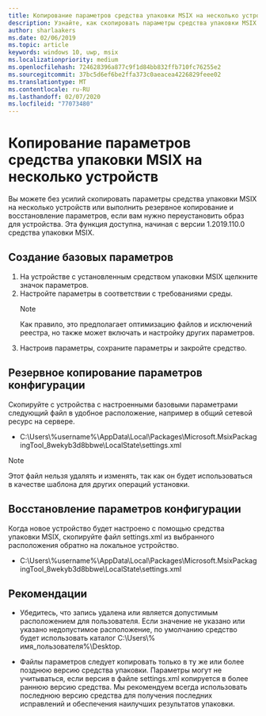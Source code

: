 ```yaml
---
title: Копирование параметров средства упаковки MSIX на несколько устройств
description: Узнайте, как скопировать параметры средства упаковки MSIX на несколько устройств
author: sharlaakers
ms.date: 02/06/2019
ms.topic: article
keywords: windows 10, uwp, msix
ms.localizationpriority: medium
ms.openlocfilehash: 724628396a877c9f1d84bb832ffb710fc76255e2
ms.sourcegitcommit: 37bc5d6ef6be2ffa373c0aeacea4226829feee02
ms.translationtype: MT
ms.contentlocale: ru-RU
ms.lasthandoff: 02/07/2020
ms.locfileid: "77073480"
---
```

# <a name="duplicate-msix-packaging-tool-settings-across-multiple-devices"></a>Копирование параметров средства упаковки MSIX на несколько устройств 

Вы можете без усилий скопировать параметры средства упаковки MSIX на несколько устройств или выполнить резервное копирование и восстановление параметров, если вам нужно переустановить образ для устройства. Эта функция доступна, начиная с версии 1.2019.110.0 средства упаковки MSIX. 

## <a name="build-the-baseline"></a>Создание базовых параметров

1. На устройстве с установленным средством упаковки MSIX щелкните значок параметров.
2. Настройте параметры в соответствии с требованиями среды.
    > [!NOTE]
    > Как правило, это предполагает оптимизацию файлов и исключений реестра, но также может включать и настройку других параметров.
3. Настроив параметры, сохраните параметры и закройте средство.  

## <a name="back-up-the-settings-configuration"></a>Резервное копирование параметров конфигурации

Скопируйте с устройства с настроенными базовыми параметрами следующий файл в удобное расположение, например в общий сетевой ресурс на сервере.

* C:\Users\\%username%\AppData\Local\Packages\Microsoft.MsixPackagingTool_8wekyb3d8bbwe\LocalState\settings.xml  

> [!NOTE]
> Этот файл нельзя удалять и изменять, так как он будет использоваться в качестве шаблона для других операций установки.

## <a name="restore-the-settings-configuration"></a>Восстановление параметров конфигурации

Когда новое устройство будет настроено с помощью средства упаковки MSIX, скопируйте файл settings.xml из выбранного расположения обратно на локальное устройство. 

* C:\Users\\%username%\AppData\Local\Packages\Microsoft.MsixPackagingTool_8wekyb3d8bbwe\LocalState\settings.xml 

## <a name="considerations"></a>Рекомендации

* Убедитесь, что запись <DefaultSaveLocation> удалена или является допустимым расположением для пользователя. Если значение не указано или указано недопустимое расположение, по умолчанию средство будет использовать каталог C:\Users\\% имя_пользователя%\Desktop.

* Файлы параметров следует копировать только в ту же или более позднюю версию средства упаковки. Параметры могут не учитываться, если версия в файле settings.xml копируется в более раннюю версию средства. Мы рекомендуем всегда использовать последнюю версию средства для получения последних исправлений и обеспечения наилучших результатов упаковки.  
